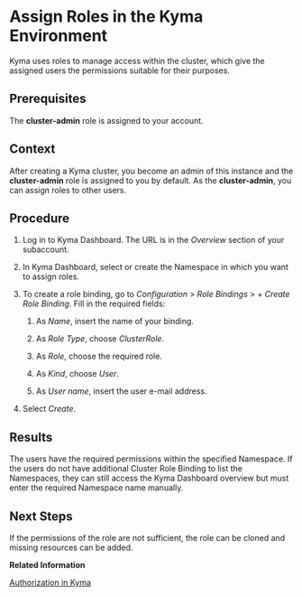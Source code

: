 <!-- loio148ae38b7d6f4e61bbb696bbfb3996b2 -->

# Assign Roles in the Kyma Environment

Kyma uses roles to manage access within the cluster, which give the assigned users the permissions suitable for their purposes.



<a name="loio148ae38b7d6f4e61bbb696bbfb3996b2__prereq_ehs_rvh_nsb"/>

## Prerequisites

The **cluster-admin** role is assigned to your account.



<a name="loio148ae38b7d6f4e61bbb696bbfb3996b2__context_lrm_lv2_hsb"/>

## Context

After creating a Kyma cluster, you become an admin of this instance and the **cluster-admin** role is assigned to you by default. As the **cluster-admin**, you can assign roles to other users.



<a name="loio148ae38b7d6f4e61bbb696bbfb3996b2__steps_bvs_hv2_hsb"/>

## Procedure

1.  Log in to Kyma Dashboard. The URL is in the *Overview* section of your subaccount.

2.  In Kyma Dashboard, select or create the Namespace in which you want to assign roles.

3.  To create a role binding, go to *Configuration* \> *Role Bindings* \> *\+ Create Role Binding*. Fill in the required fields:

    1.  As *Name*, insert the name of your binding.

    2.  As *Role Type*, choose *ClusterRole*.

    3.  As *Role*, choose the required role.

    4.  As *Kind*, choose *User*.

    5.  As *User name*, insert the user e-mail address.


4.  Select *Create*.




<a name="loio148ae38b7d6f4e61bbb696bbfb3996b2__result_bx4_2v2_hsb"/>

## Results

The users have the required permissions within the specified Namespace. If the users do not have additional Cluster Role Binding to list the Namespaces, they can still access the Kyma Dashboard overview but must enter the required Namespace name manually.



<a name="loio148ae38b7d6f4e61bbb696bbfb3996b2__postreq_rb5_ntn_fvb"/>

## Next Steps

If the permissions of the role are not sufficient, the role can be cloned and missing resources can be added.

**Related Information**  


[Authorization in Kyma](https://kyma-project.io/docs/kyma/latest/04-operation-guides/security/sec-02-authorization-in-kyma)

